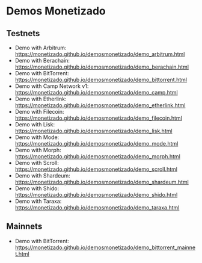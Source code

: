 # Demos Monetizado

## Testnets

- Demo with Arbitrum: https://monetizado.github.io/demosmonetizado/demo_arbitrum.html
- Demo with Berachain: https://monetizado.github.io/demosmonetizado/demo_berachain.html
- Demo with BitTorrent: https://monetizado.github.io/demosmonetizado/demo_bittorrent.html
- Demo with Camp Network v1: https://monetizado.github.io/demosmonetizado/demo_camp.html
- Demo with Etherlink: https://monetizado.github.io/demosmonetizado/demo_etherlink.html
- Demo with Filecoin: https://monetizado.github.io/demosmonetizado/demo_filecoin.html
- Demo with Lisk: https://monetizado.github.io/demosmonetizado/demo_lisk.html
- Demo with Mode: https://monetizado.github.io/demosmonetizado/demo_mode.html
- Demo with Morph: https://monetizado.github.io/demosmonetizado/demo_morph.html
- Demo with Scroll: https://monetizado.github.io/demosmonetizado/demo_scroll.html
- Demo with Shardeum: https://monetizado.github.io/demosmonetizado/demo_shardeum.html
- Demo with Shido: https://monetizado.github.io/demosmonetizado/demo_shido.html
- Demo with Taraxa: https://monetizado.github.io/demosmonetizado/demo_taraxa.html


## Mainnets

- Demo with BitTorrent: https://monetizado.github.io/demosmonetizado/demo_bittorrent_mainnet.html
